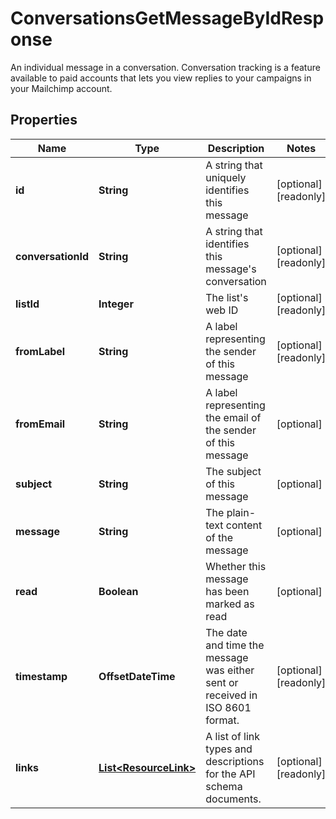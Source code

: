 

# ConversationsGetMessageByIdResponse

An individual message in a conversation. Conversation tracking is a feature available to paid accounts that lets you view replies to your campaigns in your Mailchimp account.

## Properties

| Name | Type | Description | Notes |
|------------ | ------------- | ------------- | -------------|
|**id** | **String** | A string that uniquely identifies this message |  [optional] [readonly] |
|**conversationId** | **String** | A string that identifies this message&#39;s conversation |  [optional] [readonly] |
|**listId** | **Integer** | The list&#39;s web ID |  [optional] [readonly] |
|**fromLabel** | **String** | A label representing the sender of this message |  [optional] [readonly] |
|**fromEmail** | **String** | A label representing the email of the sender of this message |  [optional] |
|**subject** | **String** | The subject of this message |  [optional] |
|**message** | **String** | The plain-text content of the message |  [optional] |
|**read** | **Boolean** | Whether this message has been marked as read |  [optional] |
|**timestamp** | **OffsetDateTime** | The date and time the message was either sent or received in ISO 8601 format. |  [optional] [readonly] |
|**links** | [**List&lt;ResourceLink&gt;**](ResourceLink.md) | A list of link types and descriptions for the API schema documents. |  [optional] [readonly] |



